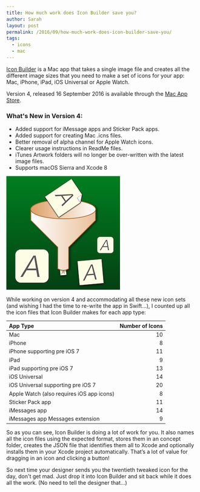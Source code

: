 ```yaml
---
title: How much work does Icon Builder save you?
author: Sarah
layout: post
permalink: /2016/09/how-much-work-does-icon-builder-save-you/
tags:
  - icons
  - mac
---
```

[Icon Builder][1] is a Mac app that takes a single image file and creates all the different image sizes that you need to make a set of icons for your app: Mac, iPhone, iPad, iOS Universal or Apple Watch.

Version 4, released 16 September 2016 is available through the [Mac App Store][2].

### What's New in Version 4:

* Added support for iMessage apps and Sticker Pack apps.
* Added support for creating Mac .icns files.
* Better removal of alpha channel for Apple Watch icons.
* Clearer usage instructions in ReadMe files.
* iTunes Artwork folders will no longer be over-written with the latest image files.
* Supports macOS Sierra and Xcode 8

![Icon Builder][3]

While working on version 4 and accommodating all these new icon sets (and wishing I had the time to re-write the app in Swift...), I counted up all the icon files that Icon Builder makes for each app type:

|App Type|Number of Icons|
|:------|---------------:|
|Mac|10|
|iPhone|8|
|iPhone supporting pre iOS 7|11|
|iPad|9|
|iPad supporting pre iOS 7|13|
|iOS Universal|14|
|iOS Universal supporting pre iOS 7|20|
|Apple Watch (also requires iOS app icons)|8|
|Sticker Pack app|11|
|iMessages app|14|
|iMessages app Messages extension|9|

So as you can see, Icon Builder is doing a lot of work for you. It also names all the icon files using the expected format, stores them in an concept folder, creates the JSON file that identifies them all to Xcode and optionally installs them in your Xcode project automatically. That’s a lot of value for dragging in an icon and clicking a button!

So next time your designer sends you the twentieth tweaked icon for the day, don't get mad. Just drop it into Icon Builder and sit back while it does all the work. (No need to tell the designer that...)

[1]: /icon-builder/
[2]: https://itunes.apple.com/app/icon-builder/id552293482
[3]: /images/IconBuilder.png

